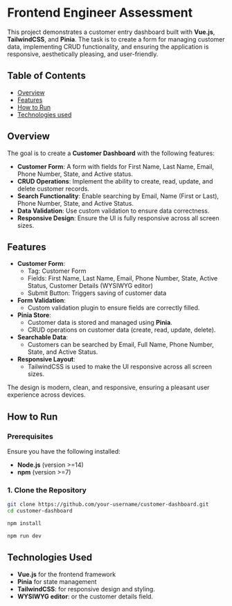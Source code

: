 # Frontend Engineer Assessment

This project demonstrates a customer entry dashboard built with **Vue.js**, **TailwindCSS**, and **Pinia**. The task is to create a form for managing customer data, implementing CRUD functionality, and ensuring the application is responsive, aesthetically pleasing, and user-friendly.

## Table of Contents

- [Overview](#overview)
- [Features](#features)
- [How to Run](#how-to-run)
- [Technologies used](#technologies-used)

## Overview

The goal is to create a **Customer Dashboard** with the following features:

- **Customer Form**: A form with fields for First Name, Last Name, Email, Phone Number, State, and Active status.
- **CRUD Operations**: Implement the ability to create, read, update, and delete customer records.
- **Search Functionality**: Enable searching by Email, Name (First or Last), Phone Number, State, and Active Status.
- **Data Validation**: Use custom validation to ensure data correctness.
- **Responsive Design**: Ensure the UI is fully responsive across all screen sizes.

## Features

- **Customer Form**:
  - Tag: Customer Form
  - Fields: First Name, Last Name, Email, Phone Number, State, Active Status, Customer Details (WYSIWYG editor)
  - Submit Button: Triggers saving of customer data
- **Form Validation**:
  - Custom validation plugin to ensure fields are correctly filled.
- **Pinia Store**:
  - Customer data is stored and managed using **Pinia**.
  - CRUD operations on customer data (create, read, update, delete).
- **Searchable Data**:
  - Customers can be searched by Email, Full Name, Phone Number, State, and Active Status.
- **Responsive Layout**:
  - TailwindCSS is used to make the UI responsive across all screen sizes.

The design is modern, clean, and responsive, ensuring a pleasant user experience across devices.

## How to Run

### Prerequisites

Ensure you have the following installed:

- **Node.js** (version >=14)
- **npm** (version >=7)

### 1. Clone the Repository

```bash
git clone https://github.com/your-username/customer-dashboard.git
cd customer-dashboard

npm install

npm run dev
```
## Technologies Used

- **Vue.js** for the frontend framework
- **Pinia** for state management
- **TailwindCSS**: for responsive design and styling.
- **WYSIWYG editor**: or the customer details field.
  
